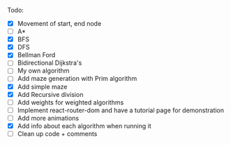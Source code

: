 Todo:

- [x] Movement of start, end node
- [ ] A\*
- [x] BFS
- [x] DFS
- [x] Bellman Ford
- [ ] Bidirectional Dijkstra's
- [ ] My own algorithm
- [ ] Add maze generation with Prim algorithm
- [x] Add simple maze
- [x] Add Recursive division
- [ ] Add weights for weighted algorithms
- [ ] Implement react-router-dom and have a tutorial page for demonstration
- [ ] Add more animations
- [x] Add info about each algorithm when running it
- [ ] Clean up code + comments
